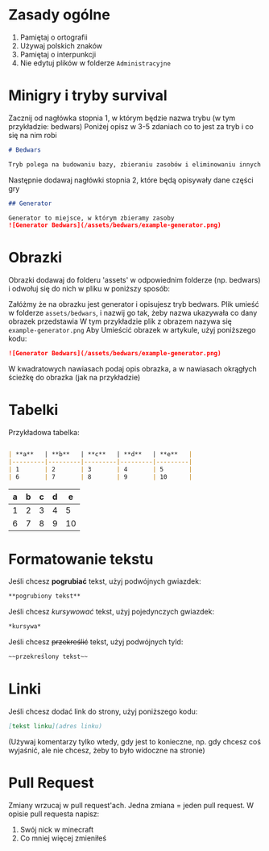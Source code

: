 # Zasady ogólne

1. Pamiętaj o ortografii
2. Używaj polskich znaków
3. Pamiętaj o interpunkcji
4. Nie edytuj plików w folderze `Administracyjne`

# Minigry i tryby survival

Zacznij od nagłówka stopnia 1, w którym będzie nazwa trybu (w tym przykładzie: bedwars)
Poniżej opisz w 3-5 zdaniach co to jest za tryb i co się na nim robi

```md
# Bedwars

Tryb polega na budowaniu bazy, zbieraniu zasobów i eliminowaniu innych graczy
```

Następnie dodawaj nagłówki stopnia 2, które będą opisywały dane części gry

```md
## Generator

Generator to miejsce, w którym zbieramy zasoby
![Generator Bedwars](/assets/bedwars/example-generator.png)
```

# Obrazki

Obrazki dodawaj do folderu 'assets' w odpowiednim folderze (np. bedwars) i odwołuj się do nich w pliku w poniższy
sposób:

Załóżmy że na obrazku jest generator i opisujesz tryb bedwars.
Plik umieść w folderze `assets/bedwars`, i nazwij go tak, żeby nazwa ukazywała co dany obrazek przedstawia
W tym przykładzie plik z obrazem nazywa się `example-generator.png`
Aby Umieścić obrazek w artykule, użyj poniższego kodu:

```md
![Generator Bedwars](/assets/bedwars/example-generator.png)
```

W kwadratowych nawiasach podaj opis obrazka, a w nawiasach okrągłych ścieżkę do obrazka (jak na przykładzie)

# Tabelki

Przykładowa tabelka:

```md

| **a**   | **b**   | **c**   | **d**   | **e**   |
|---------|---------|---------|---------|---------|
| 1       | 2       | 3       | 4       | 5       |
| 6       | 7       | 8       | 9       | 10      |
```

| **a** | **b** | **c** | **d** | **e** |
|-------|-------|-------|-------|-------|
| 1     | 2     | 3     | 4     | 5     |
| 6     | 7     | 8     | 9     | 10    |

# Formatowanie tekstu

Jeśli chcesz **pogrubiać** tekst, użyj podwójnych gwiazdek:

```md
**pogrubiony tekst**
```

Jeśli chcesz *kursywować* tekst, użyj pojedynczych gwiazdek:

```md
*kursywa*
```

Jeśli chcesz ~~przekreślić~~ tekst, użyj podwójnych tyld:

```md
~~przekreślony tekst~~
```

# Linki

Jeśli chcesz dodać link do strony, użyj poniższego kodu:

```md
[tekst linku](adres linku)
```

(Używaj komentarzy tylko wtedy, gdy jest to konieczne, np. gdy chcesz coś wyjaśnić, ale nie chcesz, żeby to było
widoczne na stronie)

# Pull Request

Zmiany wrzucaj w pull request'ach.
Jedna zmiana = jeden pull request.
W opisie pull requesta napisz:

1. Swój nick w minecraft
2. Co mniej więcej zmieniłeś


